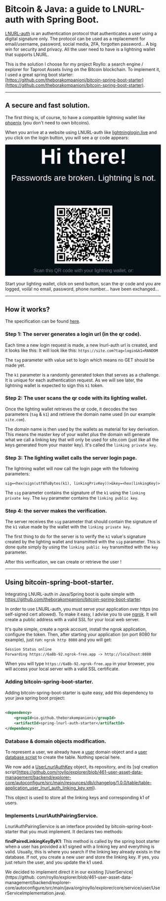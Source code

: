 # Bitcoin & Java: a guide to LNURL-auth with Spring Boot.

[LNURL-auth](https://lightninglogin.live/) is an authentication protocol that authenticates a user using a digital
signature only. The protocol can be used as a replacement for email/username, password, social media, 2FA, forgotten
password... A big win for security and privacy. All the user need to have is a lightning wallet that supports LNURL.

This is the solution I choose for my project Royllo: a search engine / explorer for Taproot Assets living on the
Bitcoin blockchain. To implement it, I used a great spring boot
starter: [https://github.com/theborakompanioni/bitcoin-spring-boot-starter](https://github.com/theborakompanioni/bitcoin-spring-boot-starter).

-----

## A secure and fast solution.

The first thing is, of course, to have a compatible lightning wallet like [phoenix](https://phoenix.acinq.co/) (you
don't need to own bitcoins).

When you arrive at a website using LNURL-auth like [lightninglogin.live](https://lightninglogin.live/) and you click on
the login button, you will see a qr code appears:

![lightninglogin.live login](lightninglogin.login.png)

Start your lighting wallet, click on send button, scan the qr code and you are logged, voilà! no email, password, phone
number… have been exchanged…

-----

## How it works?

The specification can be found [here](https://github.com/lnurl/luds/blob/luds/04.md).

### Step 1: The server generates a login url (in the qr code).

Each time a new login request is made, a new lnurl-auth url is created, and it looks like this: It will look like
this: `https://site.com?tag=login&k1=RANDOM`

The `tag` parameter with value set to login which means no GET should be made yet.

The `k1` parameter is a randomly generated token that serves as a challenge. It is unique for each authentication
request. As we will see later, the lightning wallet is expected to sign this `k1` token.

### Step 2: The user scans the qr code with its lighting wallet.

Once the lighting wallet retrieves the qr code, it decodes the two parameters (`tag` & `k1`) and retrieve the domain
name used (in our example `site.com`).

The domain name is then used by the wallets as material for key derivation. This means the master key of your wallet
plus the domain will generate what we call a linking key that will only be used for site.com (just like all the keys
generated from your master key). It's called the `linking private key`.

### Step 3: The lighting wallet calls the server login page.

The lightning wallet will now call the login page with the following parameters:

```
sig=<hex(sign(utf8ToBytes(k1), linkingPrivKey))>&key=<hex(linkingKey)>
```

The `sig` parameter contains the signature of the `k1` using the `linking private key`.
The `key` parameter contains the `linking public key`.

### Step 4: the server makes the verification.

The server receives the `sig` parameter that should contain the signature of the `k1` value made by the wallet with the
`linking private key`.

The first thing to do for the server is to verify the `k1` value's signature created by the lighting wallet and
transmitted with the `sig` parameter. This is done quite simply by using the `linking public key` transmitted with
the `key` parameter.

After this verification, we can create or retrieve the user !

-----

## Using bitcoin-spring-boot-starter.

Integrating LNURL-auth in Java/Spring boot is quite simple
with https://github.com/theborakompanioni/bitcoin-spring-boot-starter.

In order to use LNURL-auth, you must serve your application over https (no self-signed cert allowed). To make it easy, I
advise you to use [ngrok](https://ngrok.com). It will create a public address with a valid SSL for your local web
server.

It's quite simple, create a ngrok account, install the ngrok application, configure the token. Then, after starting your
application (on port 8080 for example), just run: `ngrok http 8080` and you will get:

```
Session Status online
Forwarding https://6a8b-92.ngrok-free.app -> http://localhost:8080
```

When you will type `https://6a8b-92.ngrok-free.app` in your browser, you will access your local server with a valid SSL
certificate.

### Adding bitcoin-spring-boot-starter.

Adding bitcoin-spring-boot-starter is quite easy, add this dependency to your java spring boot project:

```xml

<dependency>
    <groupId>io.github.theborakompanioni</groupId>
    <artifactId>spring-lnurl-auth-starter</artifactId>
</dependency>
```

### Database & domain objects modification.

To represent a user, we already have
a [user](https://github.com/royllo/explorer/blob/development/backend/explorer-core/autoconfigure/src/main/java/org/royllo/explorer/core/domain/user/User.java)
domain object and
a [user database script](https://github.com/royllo/explorer/blob/development/backend/explorer-core/autoconfigure/src/main/resources/db/changelog/1.0.0/table/table-application_user.xml)
to create the table. Nothing special here.

We now add
a [UserLnurlAuthKey](https://github.com/royllo/explorer/blob/461-user-asset-data-management/backend/explorer-core/autoconfigure/src/main/java/org/royllo/explorer/core/domain/user/UserLnurlAuthKey.java)
object, its repository, and
its [sql creation script]https://github.com/royllo/explorer/blob/461-user-asset-data-management/backend/explorer-core/autoconfigure/src/main/resources/db/changelog/1.0.0/table/table-application_user_lnurl_auth_linking_key.xml).

This object is used to store all the linking keys and corresponding k1 of users.

### Implements LnurlAuthPairingService.

LnurlAuthPairingService is an interface provided by bitcoin-spring-boot-starter that you must implement. It declares two
methods:

**findPairedLinkingKeyByK1**: This method is called by the spring boot starter when a user has provided a k1 signed
with a linking key and everything is valid.
Usually, this is where you search if the linking key already exists in the database.
If not, you create a new user and store the linking key.
If yes, you just return the user, and you update the k1 used.

We decided to implement direct it in our existing [UserService](https://github.
com/royllo/explorer/blob/461-user-asset-data-management/backend/explorer-core/autoconfigure/src/main/java/org/royllo/explorer/core/service/user/UserServiceImplementation.java).